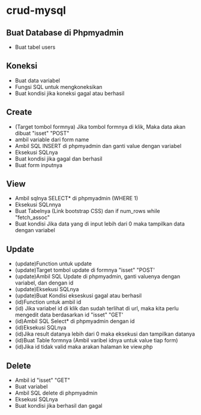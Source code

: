 # crud-mysql

## Buat Database di Phpmyadmin

- Buat tabel users

## Koneksi

- Buat data variabel
- Fungsi SQL untuk mengkoneksikan
- Buat kondisi jika koneksi gagal atau berhasil

## Create

- (Target tombol formnya) Jika tombol formnya di klik, Maka data akan dibuat "isset" "POST"
- ambil variable dari form name
- Ambil SQL INSERT di phpmyadmin dan ganti value dengan variabel
- Eksekusi SQLnya
- Buat kondisi jika gagal dan berhasil
- Buat form inputnya

## View

- Ambil sqlnya SELECT\* di phpmyadmin (WHERE 1)
- Eksekusi SQLnnya
- Buat Tabelnya (Link bootstrap CSS) dan if num_rows while "fetch_assoc"
- Buat kondisi Jika data yang di input lebih dari 0 maka tampilkan data dengan variabel

## Update

- (update)Function untuk update
- (update)Target tombol update di formnya "isset" "POST'
- (update)Ambil SQL Update di phpmyadmin, ganti valuenya dengan variabel, dan dengan id
- (update)Eksekusi SQLnya
- (update)Buat Kondisi ekseskusi gagal atau berhasil
- (id)Function untuk ambil id
- (id) Jika variabel id di klik dan sudah terlihat di url, maka kita perlu mengedit data berdasarkan id "isset" "GET'
- (id)Ambil SQL Select\* di phpmyadmin dengan id
- (id)Eksekusi SQLnya
- (id)Jika result datanya lebih dari 0 maka eksekusi dan tampilkan datanya
- (id)Buat Table formnya (Ambil varibel idnya untuk value tiap form)
- (id)Jika id tidak valid maka arakan halaman ke view.php

## Delete

- Ambil id "isset" "GET"
- Buat variabel
- Ambil SQL delete di phpmyadmin
- Eksekusi SQLnya
- Buat kondisi jika berhasil dan gagal

